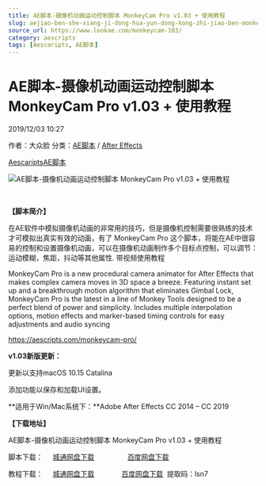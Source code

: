 ```yaml
---
title: AE脚本-摄像机动画运动控制脚本 MonkeyCam Pro v1.03 + 使用教程
slug: aejiao-ben-she-xiang-ji-dong-hua-yun-dong-kong-zhi-jiao-ben-monkeycam-pro-v1-03-shi-yong-jiao-cheng
source_url: https://www.lookae.com/monkeycam-103/
category: aescripts
tags: [Aescaripts, AE脚本]
---
```

# AE脚本-摄像机动画运动控制脚本 MonkeyCam Pro v1.03 + 使用教程

2019/12/03 10:27

作者：大众脸
分类：[AE脚本](https://www.lookae.com/after-effects/aescripts/) / [After Effects](https://www.lookae.com/after-effects/)

[Aescaripts](https://www.lookae.com/tag/aescaripts/)[AE脚本](https://www.lookae.com/tag/ae%e8%84%9a%e6%9c%ac/)

![AE脚本-摄像机动画运动控制脚本 MonkeyCam Pro v1.03 + 使用教程](https://www.lookae.com/wp-content/uploads/2019/04/MonkeyCam-101.jpg "AE脚本-摄像机动画运动控制脚本 MonkeyCam Pro v1.03 + 使用教程-LookAE.com")

[﻿](https://cloud.video.taobao.com//play/u/705956171/p/1/e/6/t/1/41347486.mp4?_=1")

**【脚本简介】**

在AE软件中模拟摄像机动画的非常用的技巧，但是摄像机控制需要很熟练的技术才可模拟出真实有效的动画，有了 MonkeyCam Pro 这个脚本，将能在AE中很容易的控制和设置摄像机动画，可以在摄像机动画制作多个目标点控制，可以调节：运动模糊，焦距，抖动等其他属性. 带视频使用教程

MonkeyCam Pro is a new procedural camera animator for After Effects that makes complex camera moves in 3D space a breeze. Featuring instant set up and a breakthrough motion algorithm that eliminates Gimbal Lock, MonkeyCam Pro is the latest in a line of Monkey Tools designed to be a perfect blend of power and simplicity. Includes multiple interpolation options, motion effects and marker-based timing controls for easy adjustments and audio syncing

https://aescripts.com/monkeycam-pro/

**v1.03新版更新：**

更新以支持macOS 10.15 Catalina

添加功能以保存和加载UI设置。

**适用于Win/Mac系统下：**Adobe After Effects CC 2014 – CC 2019

**【下载地址】**

AE脚本-摄像机动画运动控制脚本 MonkeyCam Pro v1.03 + 使用教程

脚本下载：     [城通网盘下载](https://tc5.us/file/680462-410973213)                 [百度网盘下载](https://pan.baidu.com/s/1Z1G7EoW9YMbbRJk9f4itbg)

教程下载：     [城通网盘下载](http://lookae.ctfile.com/fs/znS153758935)              [百度网盘下载](https://pan.baidu.com/s/1uJ8AZ_GZkh-QXyb4x2dV_Q)  提取码：lsn7
